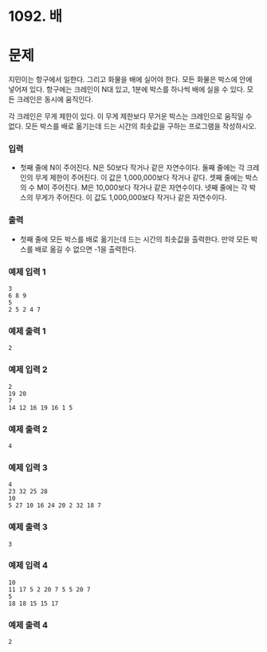 # 1092. 배

# 문제


지민이는 항구에서 일한다. 그리고 화물을 배에 실어야 한다. 모든 화물은 박스에 안에 넣어져 있다. 항구에는 크레인이 N대 있고, 1분에 박스를 하나씩 배에 실을 수 있다. 모든 크레인은 동시에 움직인다.

각 크레인은 무게 제한이 있다. 이 무게 제한보다 무거운 박스는 크레인으로 움직일 수 없다. 모든 박스를 배로 옮기는데 드는 시간의 최솟값을 구하는 프로그램을 작성하시오.
### 입력

- 첫째 줄에 N이 주어진다. N은 50보다 작거나 같은 자연수이다. 둘째 줄에는 각 크레인의 무게 제한이 주어진다. 이 값은 1,000,000보다 작거나 같다. 셋째 줄에는 박스의 수 M이 주어진다. M은 10,000보다 작거나 같은 자연수이다. 넷째 줄에는 각 박스의 무게가 주어진다. 이 값도 1,000,000보다 작거나 같은 자연수이다.
### 출력

- 첫째 줄에 모든 박스를 배로 옮기는데 드는 시간의 최솟값을 출력한다. 만약 모든 박스를 배로 옮길 수 없으면 -1을 출력한다.
### 예제 입력 1
```
3
6 8 9
5
2 5 2 4 7
```
### 예제 출력 1
```
2
```
### 예제 입력 2
```
2
19 20
7
14 12 16 19 16 1 5
```
### 예제 출력 2
```
4
```
### 예제 입력 3
```
4
23 32 25 28
10
5 27 10 16 24 20 2 32 18 7
```
### 예제 출력 3
```
3
```
### 예제 입력 4
```
10
11 17 5 2 20 7 5 5 20 7
5
18 18 15 15 17
```
### 예제 출력 4
```
2
```

